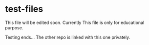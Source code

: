 # test-files

This file will be edited soon. Currently This file is only for educational purpose.

Testing ends...
The other repo is linked with this one privately.

